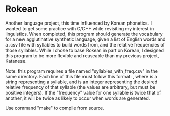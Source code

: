 # Rokean
Another language project, this time influenced by Korean phonetics.
I wanted to get some practice with C/C++ while revisiting my interest in linguistics. When completed, this program should generate the vocabulary for a new agglutinative synthetic language, given a list of English words and a .csv file with syllables to build words from, and the relative frequencies of those syllables. While I chose to base Rokean in part on Korean, I designed this program to be more flexible and reuseable than my previous project, Katanese. 

Note: this program requires a file named "syllables_with_freq.csv" in the same directory. Each line of this file must follow this format:
<syllable>,<frequency>
where <syllable> is a string representing a syllable, and <frequency> is an integer representing the desired relative frequency of that syllable (the values are arbitrary, but must be positive integers). If the "frequency" value for one syllable is twice that of another, it will be twice as likely to occur when words are generated.

Use command "make" to compile from source.
